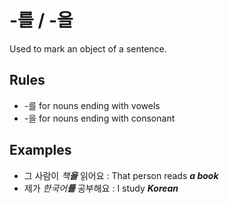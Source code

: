 # -를 / -을
Used to mark an object of a sentence.

## Rules
- -를 for nouns ending with vowels
- -을 for nouns ending with consonant

## Examples
- 그 사람이 _책**을**_ 읽어요 : That person reads _**a book**_
- 제가 _한국어**를**_ 공부해요 : I study _**Korean**_

